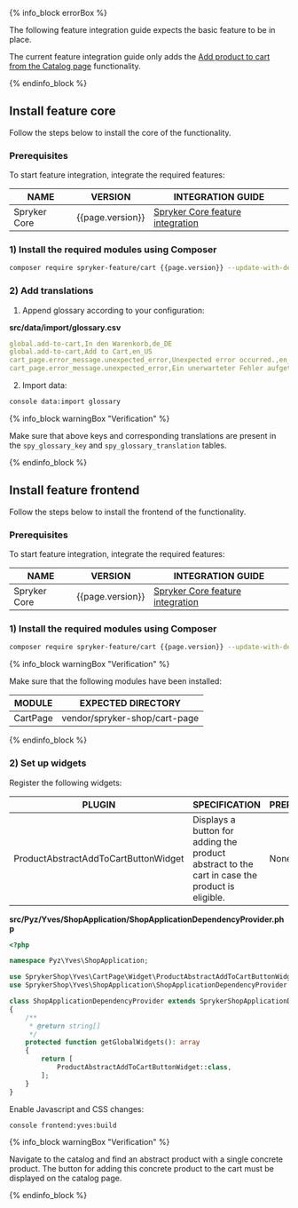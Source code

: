 

{% info_block errorBox %}

The following feature integration guide expects the basic feature to be in place.

The current feature integration guide only adds the [Add product to cart from the Catalog page](/docs/scos/user/features/{{page.version}}/cart-feature-overview/quick-order-from-the-catalog-page-overview.html) functionality.

{% endinfo_block %}

## Install feature core

Follow the steps below to install the core of the functionality.

### Prerequisites

To start feature integration, integrate the required features:

| NAME           | VERSION           | INTEGRATION GUIDE |
| -------------- | ----------------- | ----------------- |
| Spryker Core | {{page.version}} | [Spryker Core feature integration](/docs/pbc/all/miscellaneous/{{page.version}}/install-and-upgrade/install-features/install-the-spryker-core-feature.html) |

### 1) Install the required modules using Composer

```bash
composer require spryker-feature/cart {{page.version}} --update-with-dependencies
```

### 2) Add translations

1. Append glossary according to your configuration:

**src/data/import/glossary.csv**

```yaml
global.add-to-cart,In den Warenkorb,de_DE
global.add-to-cart,Add to Cart,en_US
cart_page.error_message.unexpected_error,Unexpected error occurred.,en_US
cart_page.error_message.unexpected_error,Ein unerwarteter Fehler aufgetreten.,de_DE
```

2. Import data:

```bash
console data:import glossary
```

{% info_block warningBox "Verification" %}

Make sure that above keys and corresponding translations are present in the `spy_glossary_key` and `spy_glossary_translation` tables.

{% endinfo_block %}

## Install feature frontend

Follow the steps below to install the frontend of the functionality.

### Prerequisites

To start feature integration, integrate the required features:

| NAME           | VERSION           | INTEGRATION GUIDE |
| -------------- | ----------------- | ----------------- |
| Spryker Core | {{page.version}} | [Spryker Core feature integration](/docs/pbc/all/miscellaneous/{{page.version}}/install-and-upgrade/install-features/install-the-spryker-core-feature.html) |

### 1) Install the required modules using Composer

```bash
composer require spryker-feature/cart {{page.version}} --update-with-dependencies
```

{% info_block warningBox "Verification" %}

Make sure that the following modules have been installed:

| MODULE | EXPECTED DIRECTORY |
| --- | --- |
| CartPage | vendor/spryker-shop/cart-page |

{% endinfo_block %}

### 2) Set up widgets

Register the following widgets:

| PLUGIN | SPECIFICATION | PREREQUISITES | NAMESPACE |
| --- | --- | --- | --- |
| ProductAbstractAddToCartButtonWidget | Displays a button for adding the product abstract to the cart in case the product is eligible. | None | SprykerShop\Yves\CartPage\Widget |

**src/Pyz/Yves/ShopApplication/ShopApplicationDependencyProvider.php**

```php
<?php

namespace Pyz\Yves\ShopApplication;

use SprykerShop\Yves\CartPage\Widget\ProductAbstractAddToCartButtonWidget;
use SprykerShop\Yves\ShopApplication\ShopApplicationDependencyProvider as SprykerShopApplicationDependencyProvider;

class ShopApplicationDependencyProvider extends SprykerShopApplicationDependencyProvider
{
    /**
     * @return string[]
     */
    protected function getGlobalWidgets(): array
    {
        return [
            ProductAbstractAddToCartButtonWidget::class,
        ];
    }
}
```

Enable Javascript and CSS changes:

```bash
console frontend:yves:build
```

{% info_block warningBox "Verification" %}

Navigate to the catalog and find an abstract product with a single concrete product. The button for adding this concrete product to the cart must be displayed on the catalog page.

{% endinfo_block %}
